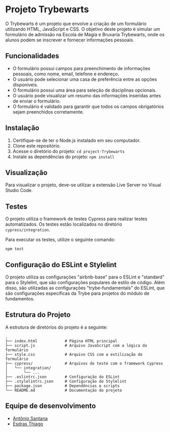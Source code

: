 # Projeto Trybewarts

O Trybewarts é um projeto que envolve a criação de um formulário utilizando HTML, JavaScript e CSS. O objetivo deste projeto é simular um formulário de admissão na Escola de Magia e Bruxaria Trybewarts, onde os alunos podem se inscrever e fornecer informações pessoais.

## Funcionalidades

- O formulário possui campos para preenchimento de informações pessoais, como nome, email, telefone e endereço.
- O usuário pode selecionar uma casa de preferência entre as opções disponíveis.
- O formulário possui uma área para seleção de disciplinas opcionais.
- O usuário pode visualizar um resumo das informações inseridas antes de enviar o formulário.
- O formulário é validado para garantir que todos os campos obrigatórios sejam preenchidos corretamente.

## Instalação

1. Certifique-se de ter o Node.js instalado em seu computador.
2. Clone este repositório.
3. Acesse o diretório do projeto: `cd project-Trybewarts`
4. Instale as dependências do projeto: `npm install`

## Visualização

Para visualizar o projeto, deve-se utilizar a extensão Live Server no Visual Studio Code.

## Testes

O projeto utiliza o framework de testes Cypress para realizar testes automatizados. Os testes estão localizados no diretório `cypress/integration`.

Para executar os testes, utilize o seguinte comando:

```
npm test
```

## Configuração do ESLint e Stylelint

O projeto utiliza as configurações "airbnb-base" para o ESLint e "standard" para o Stylelint, que são configurações populares de estilo de código. Além disso, são utilizadas as configurações "trybe-fundamentals" do ESLint, que são configurações específicas da Trybe para projetos do módulo de fundamentos.

## Estrutura do Projeto

A estrutura de diretórios do projeto é a seguinte:

```
.
├── index.html            # Página HTML principal
├── script.js             # Arquivo JavaScript com a lógica do formulário
├── style.css             # Arquivo CSS com a estilização do formulário
├── cypress/              # Arquivos de teste com o framework Cypress
│   └── integration/
│       └── ...
├── .eslintrc.json        # Configuração do ESLint
├── .stylelintrc.json     # Configuração do Stylelint
├── package.json          # Dependências e scripts
└── README.md             # Documentação do projeto
```

## Equipe de desenvolvimento

- [Antônio Santana](https://github.com/AntonioSsantana)
- [Esdras Thiago](https://github.com/EsdrasThiago)
